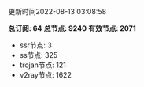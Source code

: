 更新时间2022-08-13 03:08:58

**总订阅: 64**
**总节点: 9240**
**有效节点: 2071**
- ssr节点: 3
- ss节点: 325
- trojan节点: 121
- v2ray节点: 1622
